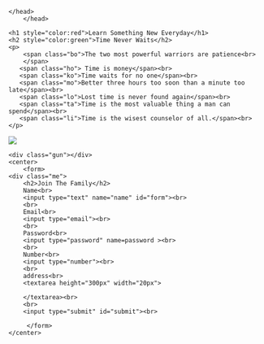 <!DOCTYPE html>
<html>
    <head>
        <meta charset="utf-8" />
        <title>Learn to be developer</title>
        <link rel="stylesheet" type="text/css" href="select.css"></link>
        <link rel="website icon" type="png" href="https://c8.alamy.com/comp/HYK9G6/isolated-pink-and-yellow-color-sun-logotype-abstract-round-shape-logo-HYK9G6.jpg" />

    </head>
        </head>
<body>
    <span class="span"></div>

    <h1 style="color:red">Learn Something New Everyday</h1>
    <h2 style="color:green">Time Never Waits</h2>
    <p>
        <span class="bo">The two most powerful warriors are patience<br>
        </span>
       <span class="ho"> Time is money</span><br>
       <span class="ko">Time waits for no one</span><br>
       <span class="mo">Better three hours too soon than a minute too late</span><br>
       <span class="lo">Lost time is never found again</span><br>
       <span class="ta">Time is the most valuable thing a man can spend</span><br>
       <span class="li">Time is the wisest counselor of all.</span><br>
    </p>
</span>
 <span class="image"><img src="https://images.pexels.com/photos/674010/pexels-photo-674010.jpeg?auto=compress&cs=tinysrgb&dpr=1&w=500"/></span>
<div class="ok">
    <div class="box"></div>
    <div class="box"></div>
    <div class="box"></div>
</div>

    <div class="gun"></div>
    <center>
        <form>
    <div class="me">
        <h2>Join The Family</h2>
        Name<br>
        <input type="text" name="name" id="form"><br>
        <br>
        Email<br>
        <input type="email"><br>
        <br>
        Password<br>
        <input type="password" name=password ><br>
        <br>
        Number<br>
        <input type="number"><br>
        <br>
        address<br>
        <textarea height="300px" width="20px">

        </textarea><br>
        <br>
        <input type="submit" id="submit"><br>

         </form>
    </center>
</div>

</body>
</html>
